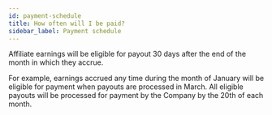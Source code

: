 ```yaml
---
id: payment-schedule
title: How often will I be paid?
sidebar_label: Payment schedule
---
```


Affiliate earnings will be eligible for payout 30 days after the end of the month in which they accrue. 

For example, earnings accrued any time during the month of January will be eligible for payment when payouts are processed in March. All eligible payouts will be processed for payment by the Company by the 20th of each month.
